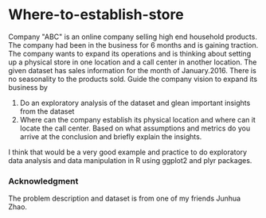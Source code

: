 # Where-to-establish-store
Company "ABC" is an online company selling high end household products. The company had been in the business for 6 months and is gaining traction. The company wants to expand its operations and is thinking about setting up a physical store in one location and a call center in another location. The given dataset has sales information for the month of January.2016. There is no seasonality to the products sold.   Guide the company vision to expand its business by   

1. Do an exploratory analysis of the dataset and glean important insights from the dataset
2. Where can the company establish its physical location and where can it locate the call center. Based on what assumptions and metrics do you arrive at the conclusion and briefly explain the insights.

I think that would be a very good example and practice to do exploratory data analysis and data manipulation in R using ggplot2 and plyr packages.

### Acknowledgment
The problem description and dataset is from one of my friends Junhua Zhao.
